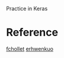 Practice in Keras

# Reference
[fchollet](https://github.com/fchollet/deep-learning-with-python-notebooks)
[erhwenkuo](https://github.com/erhwenkuo/deep-learning-with-keras-notebooks)
